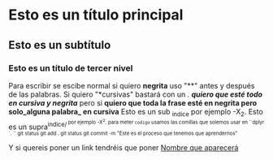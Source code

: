 # Esto es un título principal
## Esto es un subtítulo
### Esto es un título de tercer nivel

Para escribir se escibe normal si quiero **negrita** uso "**" antes y después de las palabras. Si quiero "*cursivas" bastará con un *.
**quiero que esté todo en cursiva y negrita*** pero si **quiero que toda la frase esté en negrita pero solo_alguna palabra_ en cursiva**
Esto es un sub <sub>indice</sub> por ejemplo -X<sub>2</sub>.
Esto es un supra<sup>indice/<sup> por ejemplo -X<sup>2</sup>.
para meter `codigo` usamos las comillas que solemos usar en ´`dplyr´.
``
git status
git add .
git status
git commit -m "Este es el proceso que tenemos que aprendernos"

Y si quereis poner un link tendréis que poner [Nombre que aparecerá](https://leonardo.ai/faq/)
